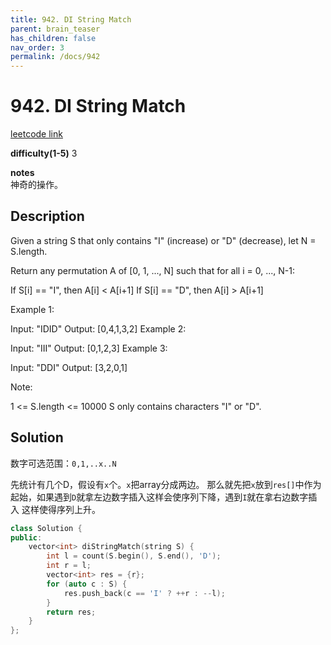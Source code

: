 ```yaml
---
title: 942. DI String Match
parent: brain_teaser
has_children: false
nav_order: 3
permalink: /docs/942
---
```

# 942. DI String Match
[leetcode link](https://leetcode.com/problems/di-string-match/)

**difficulty(1-5)** 
3

**notes**   
神奇的操作。

## Description
Given a string S that only contains "I" (increase) or "D" (decrease), let N = S.length.

Return any permutation A of [0, 1, ..., N] such that for all i = 0, ..., N-1:

If S[i] == "I", then A[i] < A[i+1]
If S[i] == "D", then A[i] > A[i+1]
 

Example 1:

Input: "IDID"
Output: [0,4,1,3,2]
Example 2:

Input: "III"
Output: [0,1,2,3]
Example 3:

Input: "DDI"
Output: [3,2,0,1]
 

Note:

1 <= S.length <= 10000
S only contains characters "I" or "D".

## Solution
数字可选范围：`0,1,..x..N` 

先统计有几个D，假设有`x`个。`x`把array分成两边。
那么就先把`x`放到`res[]`中作为起始，如果遇到`D`就拿左边数字插入这样会使序列下降，遇到`I`就在拿右边数字插入
这样使得序列上升。

```c++
class Solution {
public:
    vector<int> diStringMatch(string S) {
        int l = count(S.begin(), S.end(), 'D');
        int r = l;
        vector<int> res = {r};
        for (auto c : S) {
            res.push_back(c == 'I' ? ++r : --l);
        }
        return res;        
    }
};
```


<!-- 
Blue label
{: .label .label-blue }

Stable
{: .label .label-green }

New release
{: .label .label-purple }

Coming soon
{: .label .label-yellow }

Deprecated
{: .label .label-red } -->
